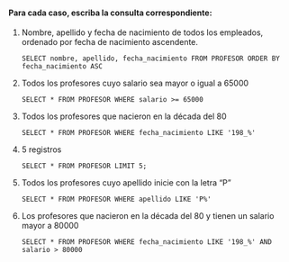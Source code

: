 #### Para cada caso, escriba la consulta correspondiente:

1. Nombre, apellido y fecha de nacimiento de todos los empleados, ordenado por fecha de nacimiento ascendente.

    `SELECT nombre, apellido, fecha_nacimiento
    FROM PROFESOR
    ORDER BY fecha_nacimiento ASC`



2. Todos los profesores cuyo salario sea mayor o igual a 65000

    `SELECT * FROM PROFESOR
    WHERE salario >= 65000`



3. Todos los profesores que nacieron en la década del 80
   
    `SELECT * FROM PROFESOR
    WHERE fecha_nacimiento LIKE '198_%'`



4. 5 registros

    `SELECT * FROM PROFESOR
    LIMIT 5;`



5. Todos los profesores cuyo apellido inicie con la letra “P”

    `SELECT * FROM PROFESOR
    WHERE apellido LIKE 'P%'`



6. Los profesores que nacieron en la década del 80 y tienen un salario mayor a 80000

    `SELECT * FROM PROFESOR
    WHERE fecha_nacimiento LIKE '198_%' AND salario > 80000`
